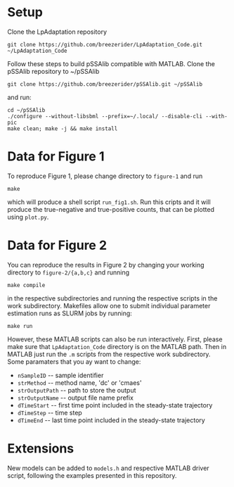 
# Setup

Clone the LpAdaptation repository

```
git clone https://github.com/breezerider/LpAdaptation_Code.git ~/LpAdaptation_Code
```

Follow these steps to build pSSAlib compatible with MATLAB. Clone the pSSAlib repository to ~/pSSAlib

```
git clone https://github.com/breezerider/pSSAlib.git ~/pSSAlib
```

and run:

```
cd ~/pSSAlib
./configure --without-libsbml --prefix=~/.local/ --disable-cli --with-pic
make clean; make -j && make install
```

# Data for Figure 1

To reproduce Figure 1, please change directory to `figure-1` and run

```
make
```

which will produce a shell script `run_fig1.sh`. Run this cripts and it will produce the true-negative and true-positive counts, that can be plotted using `plot.py`.

# Data for Figure 2

You can reproduce the results in Figure 2 by changing your working directory to `figure-2/{a,b,c}` and running 

```
make compile
```

in the respective subdirectories and running the respective scripts in the work subdirectory.
Makefiles allow one to submit individual parameter estimation runs as SLURM jobs by running:

```
make run
```

However, these MATLAB scripts can also be run interactively. First, please make sure that `LpAdaptation_Code` directory is on the MATLAB path.
Then in MATLAB just run the `.m` scripts from the respective work subdirectory. Some paramaters that you ay want to change:

* `nSampleID` -- sample identifier
* `strMethod` -- method name, 'dc' or 'cmaes'
* `strOutputPath` -- path to store the output
* `strOutputName` -- output file name prefix
* `dTimeStart` -- first time point included in the steady-state trajectory
* `dTimeStep` -- time step
* `dTimeEnd` -- last time point included in the steady-state trajectory

# Extensions

New models can be added to `models.h` and respective MATLAB driver script, following the examples presented in this repository.
